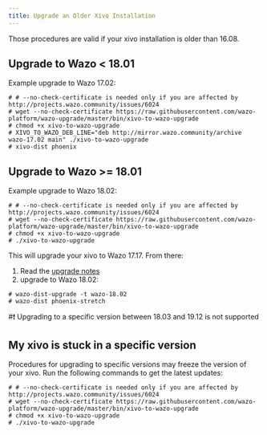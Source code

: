 ```yaml
---
title: Upgrade an Older Xivo Installation
---
```


Those procedures are valid if your xivo installation is older than
16.08.

## Upgrade to Wazo < 18.01

Example upgrade to Wazo 17.02:

```ShellSession
# # --no-check-certificate is needed only if you are affected by http://projects.wazo.community/issues/6024
# wget --no-check-certificate https://raw.githubusercontent.com/wazo-platform/wazo-upgrade/master/bin/xivo-to-wazo-upgrade
# chmod +x xivo-to-wazo-upgrade
# XIVO_TO_WAZO_DEB_LINE="deb http://mirror.wazo.community/archive wazo-17.02 main" ./xivo-to-wazo-upgrade
# xivo-dist phoenix
```

## Upgrade to Wazo >= 18.01

Example upgrade to Wazo 18.02:

```ShellSession
# # --no-check-certificate is needed only if you are affected by http://projects.wazo.community/issues/6024
# wget --no-check-certificate https://raw.githubusercontent.com/wazo-platform/wazo-upgrade/master/bin/xivo-to-wazo-upgrade
# chmod +x xivo-to-wazo-upgrade
# ./xivo-to-wazo-upgrade
```

This will upgrade your xivo to Wazo 17.17. From there:

1.  Read the [upgrade notes](/uc-doc/upgrade/18-01/stretch)
2.  upgrade to Wazo 18.02:

```ShellSession
# wazo-dist-upgrade -t wazo-18.02
# wazo-dist phoenix-stretch
```

#:exclamation: Upgrading to a specific version between 18.03 and 19.12 is not supported

## My xivo is stuck in a specific version

Procedures for upgrading to specific versions may freeze the version of
your xivo. Run the following commands to get the latest updates:

```ShellSession
# # --no-check-certificate is needed only if you are affected by http://projects.wazo.community/issues/6024
# wget --no-check-certificate https://raw.githubusercontent.com/wazo-platform/wazo-upgrade/master/bin/xivo-to-wazo-upgrade
# chmod +x xivo-to-wazo-upgrade
# ./xivo-to-wazo-upgrade
```
